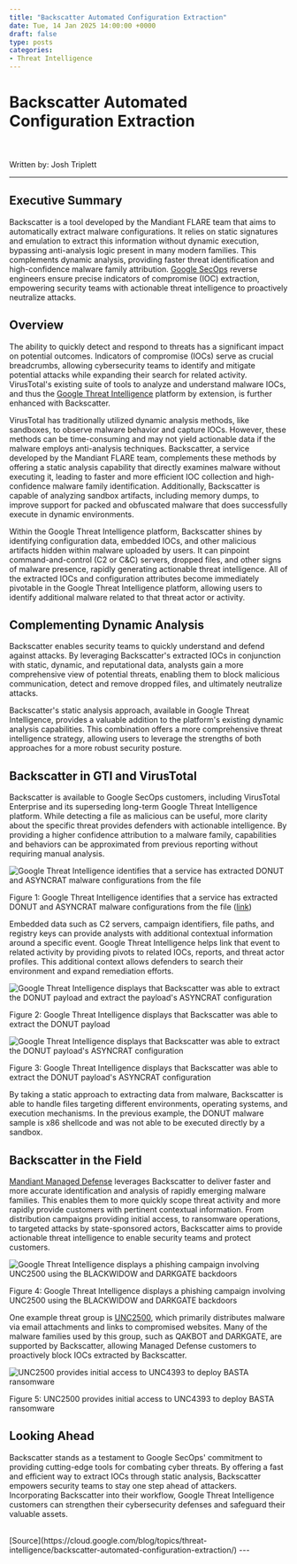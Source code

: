```yaml
---
title: "Backscatter Automated Configuration Extraction"
date: Tue, 14 Jan 2025 14:00:00 +0000
draft: false
type: posts
categories: 
- Threat Intelligence
---
```

# Backscatter Automated Configuration Extraction

<br/>

<br/>
Written by: Josh Triplett

* * *

Executive Summary
-----------------

Backscatter is a tool developed by the Mandiant FLARE team that aims to automatically extract malware configurations. It relies on static signatures and emulation to extract this information without dynamic execution, bypassing anti-analysis logic present in many modern families. This complements dynamic analysis, providing faster threat identification and high-confidence malware family attribution. [Google SecOps](https://cloud.google.com/security/products/security-operations) reverse engineers ensure precise indicators of compromise (IOC) extraction, empowering security teams with actionable threat intelligence to proactively neutralize attacks.

Overview
--------

The ability to quickly detect and respond to threats has a significant impact on potential outcomes. Indicators of compromise (IOCs) serve as crucial breadcrumbs, allowing cybersecurity teams to identify and mitigate potential attacks while expanding their search for related activity. VirusTotal's existing suite of tools to analyze and understand malware IOCs, and thus the [Google Threat Intelligence](https://cloud.google.com/security/products/threat-intelligence) platform by extension, is further enhanced with Backscatter.

VirusTotal has traditionally utilized dynamic analysis methods, like sandboxes, to observe malware behavior and capture IOCs. However, these methods can be time-consuming and may not yield actionable data if the malware employs anti-analysis techniques. Backscatter, a service developed by the Mandiant FLARE team, complements these methods by offering a static analysis capability that directly examines malware without executing it, leading to faster and more efficient IOC collection and high-confidence malware family identification. Additionally, Backscatter is capable of analyzing sandbox artifacts, including memory dumps, to improve support for packed and obfuscated malware that does successfully execute in dynamic environments.

Within the Google Threat Intelligence platform, Backscatter shines by identifying configuration data, embedded IOCs, and other malicious artifacts hidden within malware uploaded by users. It can pinpoint command-and-control (C2 or C&C) servers, dropped files, and other signs of malware presence, rapidly generating actionable threat intelligence. All of the extracted IOCs and configuration attributes become immediately pivotable in the Google Threat Intelligence platform, allowing users to identify additional malware related to that threat actor or activity.

Complementing Dynamic Analysis
------------------------------

Backscatter enables security teams to quickly understand and defend against attacks. By leveraging Backscatter's extracted IOCs in conjunction with static, dynamic, and reputational data, analysts gain a more comprehensive view of potential threats, enabling them to block malicious communication, detect and remove dropped files, and ultimately neutralize attacks.

Backscatter's static analysis approach, available in Google Threat Intelligence, provides a valuable addition to the platform's existing dynamic analysis capabilities. This combination offers a more comprehensive threat intelligence strategy, allowing users to leverage the strengths of both approaches for a more robust security posture.

Backscatter in GTI and VirusTotal
---------------------------------

Backscatter is available to Google SecOps customers, including VirusTotal Enterprise and its superseding long-term Google Threat Intelligence platform. While detecting a file as malicious can be useful, more clarity about the specific threat provides defenders with actionable intelligence. By providing a higher confidence attribution to a malware family, capabilities and behaviors can be approximated from previous reporting without requiring manual analysis.

![Google Threat Intelligence identifies that a service has extracted DONUT and ASYNCRAT malware configurations from the file](https://storage.googleapis.com/gweb-cloudblog-publish/images/backscatter-fig1.max-1000x1000.png)

Figure 1: Google Threat Intelligence identifies that a service has extracted DONUT and ASYNCRAT malware configurations from the file ([link](https://www.virustotal.com/gui/file/ba85e6de479ca9030406e138a1651c49e06e6e25ca31cbdd233427ecce6fe732))

Embedded data such as C2 servers, campaign identifiers, file paths, and registry keys can provide analysts with additional contextual information around a specific event. Google Threat Intelligence helps link that event to related activity by providing pivots to related IOCs, reports, and threat actor profiles. This additional context allows defenders to search their environment and expand remediation efforts.

![Google Threat Intelligence displays that Backscatter was able to extract the DONUT payload and extract the payload's ASYNCRAT configuration](https://storage.googleapis.com/gweb-cloudblog-publish/images/backscatter-fig2.max-1000x1000.png)

Figure 2: Google Threat Intelligence displays that Backscatter was able to extract the DONUT payload

![Google Threat Intelligence displays that Backscatter was able to extract the DONUT payload's ASYNCRAT configuration](https://storage.googleapis.com/gweb-cloudblog-publish/images/backscatter-fig3.max-1000x1000.png)

Figure 3: Google Threat Intelligence displays that Backscatter was able to extract the DONUT payload's ASYNCRAT configuration

By taking a static approach to extracting data from malware, Backscatter is able to handle files targeting different environments, operating systems, and execution mechanisms. In the previous example, the DONUT malware sample is x86 shellcode and was not able to be executed directly by a sandbox.

Backscatter in the Field
------------------------

[Mandiant Managed Defense](https://cloud.google.com/security/products/managed-defense) leverages Backscatter to deliver faster and more accurate identification and analysis of rapidly emerging malware families. This enables them to more quickly scope threat activity and more rapidly provide customers with pertinent contextual information. From distribution campaigns providing initial access, to ransomware operations, to targeted attacks by state-sponsored actors, Backscatter aims to provide actionable threat intelligence to enable security teams and protect customers.

![Google Threat Intelligence displays a phishing campaign involving UNC2500 using the BLACKWIDOW and DARKGATE backdoors](https://storage.googleapis.com/gweb-cloudblog-publish/images/backscatter-fig4.max-1000x1000.png)

Figure 4: Google Threat Intelligence displays a phishing campaign involving UNC2500 using the BLACKWIDOW and DARKGATE backdoors

One example threat group is [UNC2500](https://www.virustotal.com/gui/collection/threat-actor--2f1f47ce-613f-5d8c-97f4-9f9b1b73423c/summary), which primarily distributes malware via email attachments and links to compromised websites. Many of the malware families used by this group, such as QAKBOT and DARKGATE, are supported by Backscatter, allowing Managed Defense customers to proactively block IOCs extracted by Backscatter.

![UNC2500 provides initial access to UNC4393 to deploy BASTA ransomware](https://storage.googleapis.com/gweb-cloudblog-publish/images/backscatter-fig5.max-1000x1000.png)

Figure 5: UNC2500 provides initial access to UNC4393 to deploy BASTA ransomware

Looking Ahead
-------------

Backscatter stands as a testament to Google SecOps' commitment to providing cutting-edge tools for combating cyber threats. By offering a fast and efficient way to extract IOCs through static analysis, Backscatter empowers security teams to stay one step ahead of attackers. Incorporating Backscatter into their workflow, Google Threat Intelligence customers can strengthen their cybersecurity defenses and safeguard their valuable assets.

<br/>
[Source](https://cloud.google.com/blog/topics/threat-intelligence/backscatter-automated-configuration-extraction/)
---

